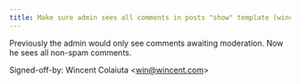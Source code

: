 ```yaml
---
title: Make sure admin sees all comments in posts "show" template (wincent.com, 00d93e7)
---
```


Previously the admin would only see comments awaiting moderation. Now he sees all non-spam comments.

Signed-off-by: Wincent Colaiuta &lt;win@wincent.com&gt;
